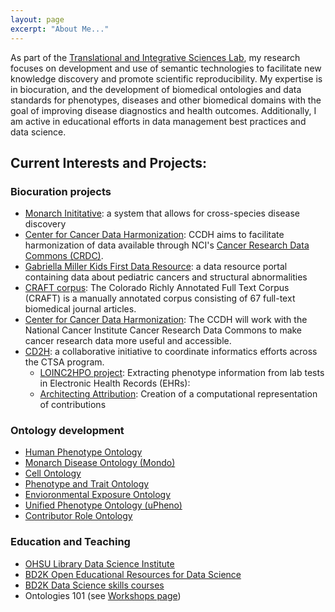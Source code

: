 ```yaml
---
layout: page
excerpt: "About Me..."
---
```


As part of the [Translational and Integrative Sciences Lab](https://tislab.org/), my research focuses on development and use of semantic technologies to facilitate new knowledge discovery and promote scientific reproducibility. My expertise is in biocuration, and the development of biomedical ontologies and data standards for phenotypes, diseases and other biomedical domains with the goal of improving disease diagnostics and health outcomes. Additionally, I am active in educational efforts in data management best practices and data science.

## Current Interests and Projects:

### Biocuration projects
- [Monarch Inititative](https://monarchinitiative.org/): a system that allows for cross-species disease discovery
- [Center for Cancer Data Harmonization](https://datascience.cancer.gov/data-commons/center-cancer-data-harmonization-ccdh): CCDH aims to facilitate harmonization of data available through NCI's [Cancer Research Data Commons (CRDC)](https://datascience.cancer.gov/data-commons/center-cancer-data-harmonization-ccdh).
- [Gabriella Miller Kids First Data Resource](https://kidsfirstdrc.org/): a data resource portal containing data about pediatric cancers and structural abnormalities
- [CRAFT corpus](http://bionlp-corpora.sourceforge.net/CRAFT/): The Colorado Richly Annotated Full Text Corpus (CRAFT) is a manually annotated corpus consisting of 67 full-text biomedical journal articles.
- [Center for Cancer Data Harmonization](https://today.oregonstate.edu/news/oregon-state-help-lead-effort-make-cancer-research-data-more-useful-and-accessible): The CCDH will work with the National Cancer Institute Cancer Research Data Commons to make cancer research data more useful and accessible.
- [CD2H](https://ctsa.ncats.nih.gov/cd2h/workgroup/people-expertise-attribution/): a collaborative initiative to coordinate informatics efforts across the CTSA program.
  - [LOINC2HPO project](https://github.com/TheJacksonLaboratory/loinc2hpoAnnotation): Extracting phenotype information from lab tests in Electronic Health Records (EHRs): 
  - [Architecting Attribution](https://github.com/data2health/architecting_attribution): Creation of a computational representation of contributions


### Ontology development
- [Human Phenotype Ontology](https://hpo.jax.org/app/)
- [Monarch Disease Ontology (Mondo)](https://mondo.monarchinitiative.org/)
- [Cell Ontology](https://github.com/obophenotype/cell-ontology)
- [Phenotype and Trait Ontology](https://github.com/pato-ontology/pato)
- [Envioronmental Exposure Ontology](https://github.com/EnvironmentOntology/environmental-exposure-ontology)
- [Unified Phenotype Ontology (uPheno)](https://github.com/obophenotype/upheno)
- [Contributor Role Ontology](https://data2health.github.io/contributor-role-ontology/)

### Education and Teaching
- [OHSU Library Data Science Institute](https://ohsulibrary-datascienceinstitute.github.io/)
- [BD2K Open Educational Resources for Data Science](https://github.com/OHSUBD2K/)
- [BD2K Data Science skills courses](http://www.ohsu.edu/xd/education/schools/school-of-medicine/departments/clinical-departments/dmice/research/bd2k.cfm)
- Ontologies 101 (see [Workshops page](https://nicolevasilevsky.github.io/teaching/))

